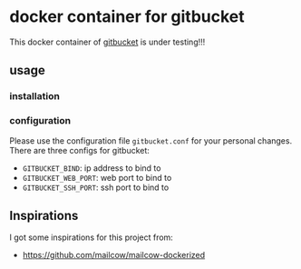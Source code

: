 # docker container for gitbucket

This docker container of [gitbucket](https://github.com/gitbucket/gitbucket.git) is under testing!!!

## usage

### installation

### configuration
Please use the configuration file `gitbucket.conf` for your personal changes.
There are three configs for gitbucket:
- `GITBUCKET_BIND`: ip address to bind to
- `GITBUCKET_WEB_PORT`: web port to bind to
- `GITBUCKET_SSH_PORT`: ssh port to bind to


## Inspirations
I got some inspirations for this project from:
- https://github.com/mailcow/mailcow-dockerized

